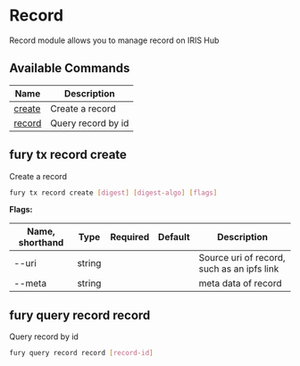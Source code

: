 # Record

Record module allows you to manage record on IRIS Hub

## Available Commands

| Name                                | Description        |
| ----------------------------------- | ------------------ |
| [create](#fury-tx-record-create)    | Create a record    |
| [record](#fury-query-record-record) | Query record by id |

## fury tx record create

Create a record

```bash
fury tx record create [digest] [digest-algo] [flags]
```

**Flags:**

| Name, shorthand | Type   | Required | Default | Description                                |
| --------------- | ------ | -------- | ------- | ------------------------------------------ |
| --uri           | string |          |         | Source uri of record, such as an ipfs link |
| --meta          | string |          |         | meta data of record                        |

## fury query record record

Query record by id

```bash
fury query record record [record-id]
```
